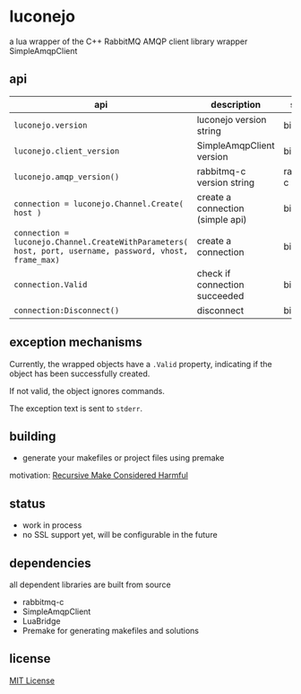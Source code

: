 luconejo
========

a lua wrapper of the C++ RabbitMQ AMQP client library wrapper SimpleAmqpClient

api
---

| api | description | source |
| --- | ----------- | ------ |
| `luconejo.version` | luconejo version string | binding |
| `luconejo.client_version` | SimpleAmqpClient version | binding |
| `luconejo.amqp_version()` | rabbitmq-c version string | rabbitmq-c |
| `connection = luconejo.Channel.Create( host )` | create a connection (simple api) | binding |
| `connection = luconejo.Channel.CreateWithParameters( host, port, username, password, vhost, frame_max)` | create a connection | binding |
| `connection.Valid` | check if connection succeeded | binding |
| `connection:Disconnect()` | disconnect | binding |

exception mechanisms
--------------------

Currently, the wrapped objects have a `.Valid` property, indicating if the object has been successfully created.

If not valid, the object ignores commands.

The exception text is sent to `stderr`.

building
--------

 - generate your makefiles or project files using premake

motivation: [Recursive Make Considered Harmful](http://miller.emu.id.au/pmiller/books/rmch/)

status
------

 - work in process
 - no SSL support yet, will be configurable in the future

dependencies
------------

all dependent libraries are built from source

 - rabbitmq-c
 - SimpleAmqpClient
 - LuaBridge
 - Premake for generating makefiles and solutions

license
-------

[MIT License](http://opensource.org/licenses/MIT)
